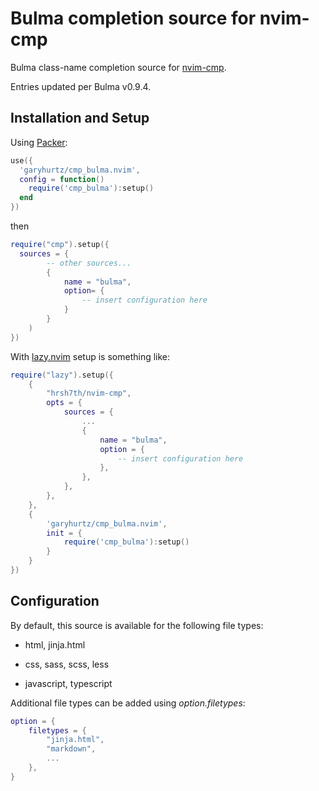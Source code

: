 # Bulma completion source for nvim-cmp

Bulma class-name completion source for [nvim-cmp](https://github.com/hrsh7th/nvim-cmp).

Entries updated per Bulma v0.9.4.

## Installation and Setup

Using [Packer](https://github.com/wbthomason/packer.nvim):

```lua
use({
  'garyhurtz/cmp_bulma.nvim',
  config = function()
    require('cmp_bulma'):setup()
  end
})
```

then

```lua
require("cmp").setup({
  sources = {
        -- other sources...
        {
            name = "bulma",
            option= {
                -- insert configuration here
            }
        }
    )
})
```

With [lazy.nvim](https://github.com/folke/lazy.nvim) setup is something like:

```lua
require("lazy").setup({
    {
        "hrsh7th/nvim-cmp",
        opts = {
            sources = {
                ...
                {
                    name = "bulma",
                    option = {
                        -- insert configuration here
                    },
                },
            },
        },
    },
    {
        'garyhurtz/cmp_bulma.nvim',
        init = {
            require('cmp_bulma'):setup()
        }
    }
})
```


## Configuration

By default, this source is available for the following file types:

- html, jinja.html

- css, sass, scss, less

- javascript, typescript

Additional file types can be added using _option.filetypes_:

```lua
option = {
    filetypes = {
        "jinja.html",
        "markdown",
        ...
    },
}
```
